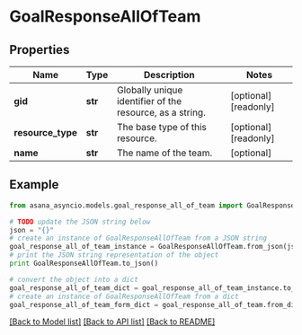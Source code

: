 # GoalResponseAllOfTeam


## Properties

Name | Type | Description | Notes
------------ | ------------- | ------------- | -------------
**gid** | **str** | Globally unique identifier of the resource, as a string. | [optional] [readonly] 
**resource_type** | **str** | The base type of this resource. | [optional] [readonly] 
**name** | **str** | The name of the team. | [optional] 

## Example

```python
from asana_asyncio.models.goal_response_all_of_team import GoalResponseAllOfTeam

# TODO update the JSON string below
json = "{}"
# create an instance of GoalResponseAllOfTeam from a JSON string
goal_response_all_of_team_instance = GoalResponseAllOfTeam.from_json(json)
# print the JSON string representation of the object
print GoalResponseAllOfTeam.to_json()

# convert the object into a dict
goal_response_all_of_team_dict = goal_response_all_of_team_instance.to_dict()
# create an instance of GoalResponseAllOfTeam from a dict
goal_response_all_of_team_form_dict = goal_response_all_of_team.from_dict(goal_response_all_of_team_dict)
```
[[Back to Model list]](../README.md#documentation-for-models) [[Back to API list]](../README.md#documentation-for-api-endpoints) [[Back to README]](../README.md)


